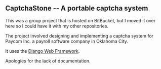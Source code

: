 CaptchaStone -- A portable captcha system
-----------------------------------------
This was a group project that is hosted on BitBucket, but I moved it over here so I could have it with my other repositories.

The project involved designing and implementing a captcha system for Paycom Inc. a payroll software company in Oklahoma City.

It uses the [Django Web Framework](https://www.djangoproject.com/).

Apologies for the lack of documentation.